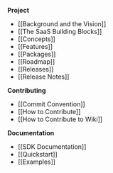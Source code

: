 **Project**
- [[Background and the Vision]]
- [[The SaaS Building Blocks]]
- [[Concepts]]
- [[Features]]
- [[Packages]]
- [[Roadmap]]
- [[Releases]]
- [[Release Notes]]
  
**Contributing**
- [[Commit Convention]]
- [[How to Contribute]]
- [[How to Contribute to Wiki]]

**Documentation**
- [[SDK Documentation]]
- [[Quickstart]]
- [[Examples]]
